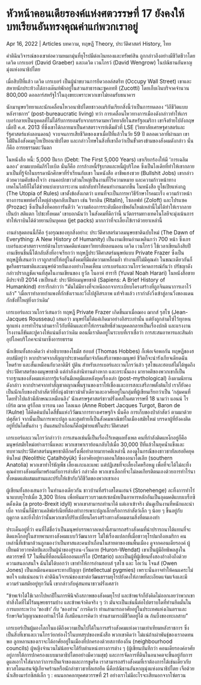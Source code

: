 # หัวหน้าคอนเดียรองค์แห่งศตวรรษที่ 17 ยังคงให้บทเรียนอันทรงคุณค่าแก่พวกเราอยู่

Apr 16, 2022 | Articles บทความ, ทฤษฎี Theory, ประวัติศาสตร์ History, ไทย





คำติฉินวิจารณ์ของเขาต่อความหมกมุ่นที่ยุโรปมีต่อเงินทองและทรัพย์สิน ถูกกล่าวถึงอย่างมีชีวิตชีวาโดยเดวิด เกรเบอร์ (David Graeber) และเดวิด เวนโกรว์ (David Wengrow) ในปณิธานอันหาญมุ่งแห่งอนาธิปไตย

เมื่อสิบปีที่แล้ว เดวิด เกรเบอร์ เป็นผู้นำขบวนการยึดวอลล์สตรีท (Occupy Wall Street) เขาและสหายนักประท้วงได้กางเต๊นท์พักอยู่ในสวนสาธารณะซูคอทที (Zucotti) โดยเก็บเงินบริจาคจำนวน 800,000 ดอลลาร์สหรัฐไว้ในถุงขยะเพราะพวกเขาไม่ยอมรับธนาคาร

นักมานุษยวิทยาและนักเคลื่อนไหวอนาธิปไตยชาวอเมริกันเรียกสิ่งนี้ว่าเป็นการทดลอง ‘วิถีชีวิตแบบหลังราชการ’ (post-bureaucratic living) ทว่า การเคลื่อนไหวทางการเมืองดังกล่าวทำให้เกรเบอร์กลายเป็นบุคคลที่ไม่ได้รับการยอมรับจากบรรดามหาวิทยาลัยในสหรัฐอเมริกา เขาจึงย้ายไปอังกฤษเมื่อปี ค.ศ. 2013 ที่ซึ่งเขาได้กลายมาเป็นศาสตราจารย์เต็มตัวที่ LSE (วิทยาลัยเศรษฐศาสตร์และรัฐศาสตร์แห่งลอนดอน) จวบจนการเสียชีวิตของเขาเมื่อปีที่แล้วในวัย 59 ปี ตลอดเวลาที่ผ่านมา เขาใฝ่ฝันถึงสังคมยูโทเปียอนาธิปไตย และกล่าวโทษในสิ่งที่เขาถือว่าเป็นขั้วตรงข้ามของสังคมดังกล่าว นั่นก็คือ อารยธรรมตะวันตก

ในหนังสือ หนี้: 5,000 ปีแรก (Debt: The First 5,000 Years) เขาเรียกร้องให้มี ‘การเฉลิมฉลอง’ ตามแบบคัมภีร์ไบเบิล นั่นก็คือ การล้างหนี้รัฐบาลและหนี้ผู้บริโภค ซึ่งเป็นไอเดียที่ทำให้เขากลายมาเป็นที่รู้จักในบรรดานักศึกษาที่ร่ำเรียนกับเขา ในหนังสือ อาชีพเฮงซวย (Bullshit Jobs) เขากล่าวด้วยความคับข้องใจว่า งานคอปกขาวส่วนใหญ่เป็นงานที่ไร้ความหมาย และความก้าวหน้าทางเทคโนโลยีก็ไม่ได้ช่วยแบ่งเบาภาระงาน แต่กลับทำให้คนทำงานมากขึ้น ในหนังสือ ยูโธเปียแห่งกฎ (The Utopia of Rules) เขาตั้งข้อสังเกตว่า แทนที่จะเป็นการหาวิธีรักษาโรคมะเร็ง ความก้าวหน้าทางการแพทย์ครั้งใหญ่ล่าสุดกลับเป็นยา เช่น ริทาลิน (Ritalin), โซลอฟท์ (Zoloft) และโปรแซค (Prozac) ซึ่งเป็นสิ่งที่คอยการันตีว่า ‘ความต้องการระดับมืออาชีพอันใหม่เหล่านี้ไม่ได้ทำให้เรากลายเป็นบ้า สติแตก ไปซะทั้งหมด’ เขาบอกฉันว่า ในสังคมที่ดีกว่านี้ นวัตกรรมทางเทคโนโลยีจะมุ่งเน้นการทำให้เราบินได้ด้วยยานบินบุคคล (jet packs) มากกว่าที่จะเลี้ยงไข้เราด้วยยาเหล่านี้

งานล่าสุดตอนนี้ก็คือ รุ่งอรุณของทุกสิ่งอย่าง: ประวัติศาสตร์มวลมนุษยชาติฉบับใหม่ (The Dawn of Everything: A New History of Humanity) เป็นงานเขียนอ่านเพลินกว่า 700 หน้า ซึ่งเกรเบอร์และศาสตราจารย์ด้านโบราณคดีแห่งมหาวิทยาลัยลอนดอน เดวิด เวนโกรว์ ใช้เวลาเขียนถึงสิบปี งานเขียนชิ้นนี้โต้กลับสิ่งที่อาจเรียกว่า ทฤษฎีประวัติศาสตร์มนุษย์แบบ Private Frazer ซึ่งเป็นทฤษฎีที่เสนอว่า เราถูกสาปให้อยู่ในสังคมที่มีแต่ความเหลื่อมล้ำ ทำงานที่ไม่มีคุณค่า ในขณะเดียวกันก็ขูดรีดธรรมชาติและมนุษย์ด้วยกันเองอย่างโหดเหี้ยม เกรเบอร์และเวนโกรว์คาดการณ์กันว่า ปรัชญาดังกล่าวปรากฏชัดเจนที่สุดในงานเขียนของ ยูวัล โนอาห์ ฮารารี (Yuval Noah Harari) ในหนังสือขายดีประจำปี 2014 เซเปียนส์: ประวัติย่อมนุษยชาติ (Sapiens: A Brief History of Humankind) ฮารารีกล่าวว่า “มันไม่มีทางที่จะหนีออกจากระเบียบโครงสร้างที่ถูกจินตนาการเอาไว้แล้ว” ‘เมื่อเราทำลายกำแพงที่กักขังเราและวิ่งไปสู่อิสรภาพ แท้จริงแล้ว เรากำลังวิ่งเข้าสู่ลานวิ่งของแดนกักขังที่ใหญ่ยิ่งกว่าเดิม’

เกรเบอร์และเวนโกรว์เสนอว่า ทฤษฎี Private Frazer เกิดขึ้นมาเมื่อฌอง ฌากส์ รุสโซ (Jean-Jacques Rousseau) เสนอว่า มนุษย์ไม่ได้แค่เกิดมาอย่างอิสระเท่านั้น แต่ยังถูกล่ามโซ่ไว้ทุกหนทุกแห่ง การทำไร่นาล่ามเราไว้กับที่ดินและทำให้กรรมสิทธิ์ส่วนบุคคลกลายเป็นเรื่องปกติ และแรงงานโรงงานก็ขันตะปูควงให้แน่นยิ่งกว่าเดิม ตอนนี้เราติดอยู่ในระบบที่เราเชื่อว่า การสะสมอาหารและสินค้าอุปโภคบริโภคจะนำมาซึ่งอารยธรรม

นักเขียนทั้งสองคิดว่า คำอธิบายของโธมัส ฮอบส์ (Thomas Hobbes) ก็เพ้อเจ้อพอกัน ทฤษฎีของฮอบส์มีอยู่ว่า หากปราศจากสัญญาประชาคมที่มาจำกัดเสรีภาพของมนุษย์ ชีวิตก็จะน่ารังเกียจเดียดฉัน โหดร้าย และสั้นเหมือนกับวลาดิมีร์ ปูติน สำหรับเกรเบอร์และเวนโกรว์แล้ว รุสโซและฮอบส์ไม่ได้พูดถึงประวัติศาสตร์ของมนุษยชาติ แต่กำลังเล่านิทานต่างหาก และกระนั้นเอง มายาคติของพวกเขาก็เป็นรากฐานของสังคมแห่งการรู้แจ้งอันมีเหตุมีผลหลังยุคเรื่องเล่า (post-mythological) อิงตามนิทานดังกล่าว หากปราศจากทำสัญชาตญาณพื้นฐานของเราให้เชื่องและการสละเสรีภาพตั้งต้นไป เราก็ยังคงเป็นนักเก็บของป่าล่าสัตว์ที่ยังนุ่งผ้าขาวม้าตัวเดียวและอาศัยอยู่ในกลุ่มที่ผู้เขียนเรียกว่าเป็น ‘กลุ่มคนที่โดยทั่วไปแล้วมีลักษณะเหมือนลิง’ นักเศรษฐศาสตร์ชาวฝรั่งเศสในศตวรรษที่ 18 นามว่า แอนน์ โรเบิร์ต ฌาค ตูร์ก็อต บารอน เดอ โลลเนอ (Anne Robert Jacques Turgot, Baron de l’Aulne) ได้คิดค้นบันไดสี่ขั้นแห่งวิวัฒนาการทางเศรษฐกิจ นั่นคือ การเก็บของป่าล่าสัตว์ ตามมาด้วยปศุสัตว์ จากนั้นเป็นการเพาะปลูก และสุดท้ายก็เป็นสังคมพาณิชย์ในเมืองสมัยใหม่ บรรดาผู้ที่ยังคงติดอยู่ที่บันไดขั้นล่าง ๆ อันแสนป่าเถื่อนก็คือผู้พ่ายแพ้ในประวัติศาสตร์

เกรเบอร์และเวนโกรว์กล่าวว่า การเสนอเช่นนี้เป็นเรื่องไร้เหตุผลทั้งเพล คนที่กำลังติดแหง็กอยู่ก็คือมนุษย์สมัยใหม่อย่างเรานี่แหละ พวกเขาพาเราย้อนกลับไปเมื่อ 30,000 ปีที่แล้วในยุคน้ำแข็งและทบทวนประวัติศาสตร์มนุษยชาติอีกครั้งเพื่อทำลายมายาคติเหล่านี้ ลองดูในกรณีของชาว​ชาทัลเฮอยึค​ยุค​หินใหม่ (Neolithic Çatalhöyük) ซึ่ง​อาศัย​อยู่ทาง​ตอน​ใต้​ของ​อนาโตเลีย (southern Anatolia) พวกเขาทำไร่ธัญพืช เลี้ยงแกะและแพะ แต่ปฏิเสธที่จะเลี้ยงโคหรือหมู เพื่อที่จะได้ไม่ละทิ้งคุณค่าทางสังคมที่มาพร้อมกับการล่าสัตว์ กล่าวคือ พวกเขาเลือกที่จะไม่ลดเกียรติตนเองด้วยการทำไร่นาทั้งหมดแต่ผสมผสานและปรับให้เข้ากับวิถีชีวิตของพวกเขาเอง

ผู้เขียนทั้งสองเสนอว่า ในทำนองเดียวกัน ชาวบ้านที่สร้างสโตนเฮนจ์ (Stonehenge) ละทิ้งการทำไร่นาแบบยุโรปเมื่อ 3,300 ปีก่อน เพื่อหันมารวบรวมเฮเซลนัทเป็นอาหารหลักอันเป็นอุดมคติแบบเบร็กซิตดั้งเดิม (a proto-Brexit idyll) พวกเขาสามารถทำนาได้ แต่เอาเข้าจริง มันดูเป็นงานที่หนักและน่าเบื่อ จากนั้นก็มีชาวแคลิฟอร์เนียที่ต้องทำการเพาะปลูกเล็กหรือการล่าสัตว์เล็ก ๆ น้อย ๆ ขึ้นอยู่กับฤดูกาล และยิ่งไปกว่านั้นพวกเขาก็ปรับเปลี่ยนโครงสร้างทางสังคมตามสิ่งที่ตนเองทำ

ประเด็นอยู่ที่ว่า คนที่ได้ชื่อว่าเป็นมนุษย์บรรพกาลเหล่านี้สามารถสร้างสังคมที่น่าปรารถนาได้แทนที่จะติดแหง็กอยู่ในสายพานทางสังคมแบบวิวัฒนาการ ไม่ใช่เรื่องแปลกที่เมื่อชาวยุโรปมาถึงอเมริกา คนเหล่านี้ที่เข้ามาล้วนถูกมองว่าเป็นทาสและคนป่าเถื่อนในสายตาของชนพื้นเมือง ดูจากคอนเดียรองค์ ผู้เปี่ยมด้วยวาทศิลป์และเป็นผู้นำของฮูรอน-เว็นดาท (Huron-Wendat) เขาเป็นผู้มีอิทธิพลสูงในศตวรรษที่ 17 ในพื้นที่ที่ตอนนี้คือออนแทรีโอ (Ontario) และเป็นผู้ที่ผู้เขียนทั้งสองอ้างอิงถึงด้วยความสนอกสนใจ ฉันไม่ได้บอกว่า เขาทำให้การอ่านฮอบส์ รุสโซ และ โอเว่น โจนส์ (Owen Jones) เป็นเหมือนคนแคระทางปัญญา (intellectual pygmies) เพราะนั่นอาจทำให้คนแคระไม่พอใจ แต่แน่นอนว่า คำติฉินวิจารณ์ของเขาต่อวัฒนธรรมยุโรปยังคงให้ภาพที่ละเอียดแจ่มแจ้งและมีความร่วมสมัยอยู่ทุกวันนี้ เขากล่าวกับคู่สนทนาชาวฝรั่งเศสว่า

“ข้าพเจ้าได้ใช้เวลาไปหกปีในการพินิจถึงสภาพของสังคมยุโรป และข้าพเจ้าก็ยังคิดไม่ออกเลยว่าพวกเขาทำสิ่งใดที่ไม่ไร้มนุษยธรรมบ้าง และข้าพเจ้าคิดจริง ๆ ว่า มันจะเป็นเช่นนี้ต่อไปตราบใดที่ท่านยึดมั่นในการแยกระหว่าง ‘ของข้า’ กับ ‘ของท่าน’ การคิดว่า ท่านสามารถอาศัยอยู่ในประเทศแห่งเงินตราและรักษาจิตวิญญาณของท่านไว้ได้ ก็เสมือนการคิดว่า ท่านสามารถมีชีวิตอยู่ได้ ณ ก้นบึ้งของทะเลสาบ”

เกรเบอร์เป็นผู้มองโลกในแง่ดีถึงความเป็นไปได้ในการสร้างสังคมแห่งความเท่าเทียมหลังราชการ ซึ่งเป็นสิ่งที่เขาและเวนโกรว์ยกย่องไว้ในบทสรุปของหนังสือ พวกเขาคิดว่า ไม่แน่ถ้าเผ่าพันธุ์ของเราอดทนพอ ลูกหลานของเราจะได้อาศัยอยู่ในเมืองที่ปกครองด้วยสภาท้องถิ่น (neighbourhood councils) ผู้หญิงจำนวนไม่น้อยจะได้รับตำแหน่งทางการต่าง ๆ (ผู้เขียนบันทึกว่า คอนเดียรองค์อาศัยอยู่ภายใต้การปกครองแบบมาตาธิปไตยอย่างมีความสุข) และการจัดการที่ดินในอนาคตจะขึ้นอยู่กับการดูแลเอาใจใส่มากกว่าการเป็นเจ้าของและการขูดรีด เราสามารถสร้างสังคมที่เราต้องการได้เช่นเดียวกับชาวสโตนเฮนจ์ผู้เกียจคร้านหรือนักล่าชาวชาทัลเฮอยึค นี่คือปณิธานอันหาญมุ่งแห่งอนาธิปไตย เจือด้วยน้ำเสียงมาร์กซิสต์เล็ก ๆ : คนนอกคอกยุคศตวรรษที่ 21 อย่างเราไม่มีอะไรจะเสียนอกจากโซ่ตรวน